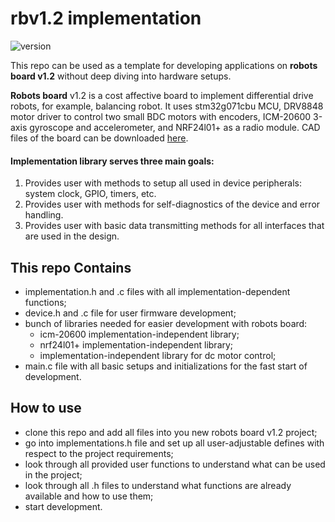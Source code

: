 # rbv1.2 implementation

![version](https://img.shields.io/github/v/release/701lab/rbv1.2-implementation?color=blue&label=Version)

This repo can be used as a template for developing applications on **robots board v1.2** without deep diving into hardware setups.

**Robots board** v1.2 is a cost affective board to implement differential drive robots, for example, balancing robot. It uses stm32g071cbu MCU, DRV8848 motor driver to control two small  BDC motors with encoders, ICM-20600 3-axis gyroscope and accelerometer, and NRF24l01+ as a radio module. CAD files of the board can be downloaded [here](https://github.com/701lab/Robots-Board-v1.2-CAD-files).

#### Implementation library serves three main goals:
1. Provides user with methods to setup all used in device peripherals: system clock, GPIO, timers, etc.
2. Provides user with methods for self-diagnostics of the device and error handling.
3. Provides user with basic data transmitting methods for all interfaces that are used in the design.

## This repo Contains
* implementation.h and .c files with all implementation-dependent functions;
* device.h and .c file for user firmware development;
* bunch of libraries needed for easier development with robots board:
  * icm-20600 implementation-independent library;
  * nrf24l01+ implementation-independent library;
  * implementation-independent library for dc motor control;
* main.c file with all basic setups and initializations for the fast start of development.

## How to use
* clone this repo and add all files into you new robots board v1.2 project;
* go into implementations.h file and set up all user-adjustable defines with respect to the project requirements;
* look through all provided user functions to understand what can be used in the project;
* look through all .h files to understand what functions are already available and how to use them;
* start development.

